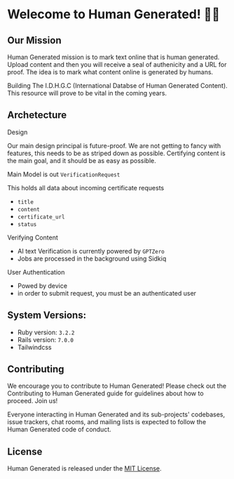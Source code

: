 # Welecome to Human Generated! 🏄‍♀️

## Our Mission
Human Generated mission is to mark text online that is human generated. Upload content and then you will receive a seal of authenicity and a URL for proof. The idea is to mark what content online is generated by humans.

Building The I.D.H.G.C (International Databse of Human Generated Content). This resource will prove to be vital in the coming years.

## Archetecture

Design

Our main design principal is future-proof. We are not getting to fancy with features, this needs to be as striped down as possible. Certifying content is the main goal, and it should be as easy as possible.


Main Model is out ```VerificationRequest```

This holds all data about incoming certificate requests
- ```title```
- ```content```
- ```certificate_url```
- ```status```

Verifying Content
- AI text Verification is currently powered by ```GPTZero```
- Jobs are processed in the background using Sidkiq

User Authentication
- Powed by device
- in order to submit request, you must be an authenticated user

## System Versions:
* Ruby version: ```3.2.2```
* Rails version: ```7.0.0```
* Tailwindcss

## Contributing
We encourage you to contribute to Human Generated! Please check out the Contributing to Human Generated guide for guidelines about how to proceed. Join us!

Everyone interacting in Human Generated and its sub-projects' codebases, issue trackers, chat rooms, and mailing lists is expected to follow the Human Generated code of conduct.

## License
Human Generated is released under the [MIT License](https://opensource.org/license/MIT).
